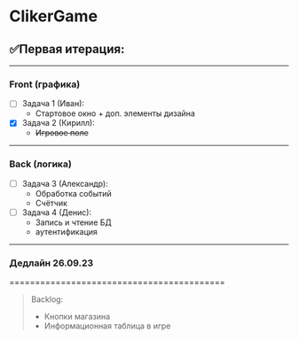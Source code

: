 # ClikerGame

## ✅Первая итерация:

------------------------------------------
### Front (графика)
- [ ] Задача 1 (Иван):  
    - Стартовое окно + доп. элементы дизайна
- [x] Задача 2 (Кирилл):  
    - ~~Игровое поле~~
------------------------------------------
### Back (логика)
- [ ] Задача 3 (Александр): 
    - Обработка событий
    - Cчётчик
- [ ] Задача 4 (Денис): 
    - Запись и чтение БД
    - аутентификация

------------------------------------------
### Дедлайн 26.09.23
==========================================

> Backlog:
> - Кнопки магазина
> - Информационная таблица в игре
